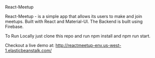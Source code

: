 
React-Meetup 

React-Meetup - is a simple app that allows its users to make and join meetups. Built with React and Material-UI. The Backend is built using Firebase.

To Run Locally just clone this repo and run npm install and npm run start.

Checkout a live demo at: http://reactmeetup-env.us-west-1.elasticbeanstalk.com/
